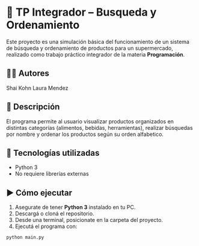 # 🛒 TP Integrador – Busqueda y Ordenamiento

Este proyecto es una simulación básica del funcionamiento de un sistema de búsqueda y ordenamiento de productos para un supermercado, realizado como trabajo práctico integrador de la materia **Programación**.


## 👨‍💻 Autores

Shai Kohn
Laura Mendez

## 📌 Descripción

El programa permite al usuario visualizar productos organizados en distintas categorías (alimentos, bebidas, herramientas), realizar búsquedas por nombre y ordenar los productos según su orden alfabetico. 

## 🔧 Tecnologías utilizadas

- Python 3
- No requiere librerías externas

## ▶️ Cómo ejecutar

1. Asegurate de tener **Python 3** instalado en tu PC.
2. Descargá o cloná el repositorio.
3. Desde una terminal, posicionate en la carpeta del proyecto.
4. Ejecutá el programa con:

```bash
python main.py